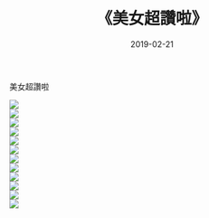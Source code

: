 ﻿---
layout: post
title:  《美女超讚啦》
date:   2019-02-21
img: http://img.660000.xyz/Sharelink/性感/2019/美女超讚啦/000.jpg
categories: [美女, 清纯, 唯美]
---

美女超讚啦

  ![](http://img.660000.xyz/Sharelink/性感/2019/美女超讚啦/001.jpg) <br> ![](http://img.660000.xyz/Sharelink/性感/2019/美女超讚啦/002.jpg) <br> ![](http://img.660000.xyz/Sharelink/性感/2019/美女超讚啦/003.jpg) <br> ![](http://img.660000.xyz/Sharelink/性感/2019/美女超讚啦/004.jpg) <br> ![](http://img.660000.xyz/Sharelink/性感/2019/美女超讚啦/005.jpg) <br> ![](http://img.660000.xyz/Sharelink/性感/2019/美女超讚啦/006.jpg) <br> ![](http://img.660000.xyz/Sharelink/性感/2019/美女超讚啦/007.jpg) <br> ![](http://img.660000.xyz/Sharelink/性感/2019/美女超讚啦/008.jpg) <br> ![](http://img.660000.xyz/Sharelink/性感/2019/美女超讚啦/009.jpg) <br> ![](http://img.660000.xyz/Sharelink/性感/2019/美女超讚啦/010.jpg) <br> ![](http://img.660000.xyz/Sharelink/性感/2019/美女超讚啦/011.jpg) <br> ![](http://img.660000.xyz/Sharelink/性感/2019/美女超讚啦/012.jpg) <br>